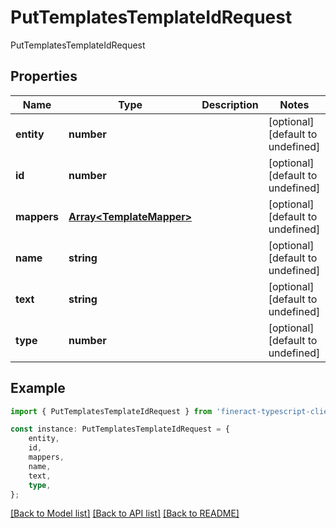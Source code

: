 # PutTemplatesTemplateIdRequest

PutTemplatesTemplateIdRequest

## Properties

Name | Type | Description | Notes
------------ | ------------- | ------------- | -------------
**entity** | **number** |  | [optional] [default to undefined]
**id** | **number** |  | [optional] [default to undefined]
**mappers** | [**Array&lt;TemplateMapper&gt;**](TemplateMapper.md) |  | [optional] [default to undefined]
**name** | **string** |  | [optional] [default to undefined]
**text** | **string** |  | [optional] [default to undefined]
**type** | **number** |  | [optional] [default to undefined]

## Example

```typescript
import { PutTemplatesTemplateIdRequest } from 'fineract-typescript-client';

const instance: PutTemplatesTemplateIdRequest = {
    entity,
    id,
    mappers,
    name,
    text,
    type,
};
```

[[Back to Model list]](../README.md#documentation-for-models) [[Back to API list]](../README.md#documentation-for-api-endpoints) [[Back to README]](../README.md)
